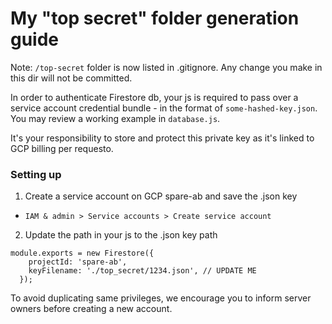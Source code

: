 # My "top secret" folder generation guide
Note:  `/top-secret` folder is now listed in .gitignore.
Any change you make in this dir will not be committed.

In order to authenticate Firestore db, your js is required to pass over a service account credential bundle - in the format of `some-hashed-key.json`. You may review a working example in `database.js`.

It's your responsibility to store and protect this private key as it's linked to GCP billing per requesto.

### Setting up
1. Create a service account on GCP spare-ab and save the .json key
* `IAM & admin > Service accounts > Create service account`
2. Update the path in your js to the .json key path 
```
module.exports = new Firestore({
    projectId: 'spare-ab',
    keyFilename: './top_secret/1234.json', // UPDATE ME
  });
```

To avoid duplicating same privileges, we encourage you to inform server owners before creating a new account.  
